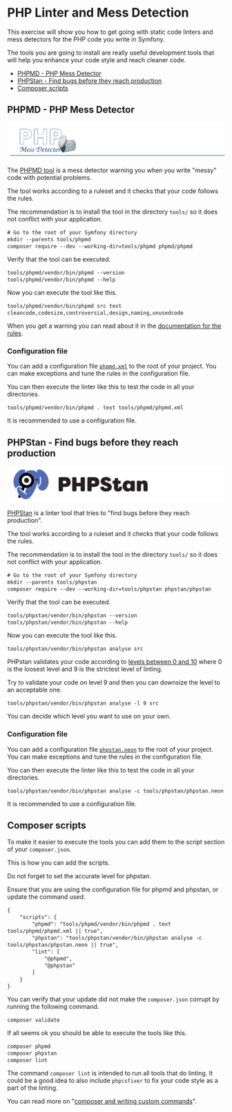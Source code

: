 <!--
---
author: mos
revision:
    "2024-04-09": "(C, mos) Changed where the config of the linters are stored."
    "2023-04-11": "(B, mos) Work through and updated."
    "2022-03-27": "(A, mos) First release."
---
-->
PHP Linter and Mess Detection
==========================

This exercise will show you how to get going with static code linters and mess detectors for the PHP code you write in Symfony.

The tools you are going to install are really useful development tools that will help you enhance your code style and reach cleaner code.

* [PHPMD - PHP Mess Detector](#PHPMD---PHP-Mess-Detector)
* [PHPStan - Find bugs before they reach production](#PHPStan---Find-bugs-before-they-reach-production)
* [Composer scripts](#Composer-scripts)



PHPMD - PHP Mess Detector
--------------------------

![phpmd logo](.img/phpmd.png)

The [PHPMD tool](https://phpmd.org/) is a mess detector warning you when you write "messy" code with potential problems.

The tool works according to a ruleset and it checks that your code follows the rules.  

The recommendation is to install the tool in the directory `tools/` so it does not conflict with your application.

```
# Go to the root of your Symfony directory
mkdir --parents tools/phpmd
composer require --dev --working-dir=tools/phpmd phpmd/phpmd
```

Verify that the tool can be executed.

```
tools/phpmd/vendor/bin/phpmd --version
tools/phpmd/vendor/bin/phpmd --help
```

Now you can execute the tool like this.

```
tools/phpmd/vendor/bin/phpmd src text cleancode,codesize,controversial,design,naming,unusedcode
```

When you get a warning you can read about it in the [documentation for the rules](https://phpmd.org/rules/index.html).



### Configuration file

You can add a configuration file [`phpmd.xml`](phpmd.xml) to the root of your project. You can make exceptions and tune the rules in the configuration file.

You can then execute the linter like this to test the code in all your directories.

```
tools/phpmd/vendor/bin/phpmd . text tools/phpmd/phpmd.xml
```

It is recommended to use a configuration file.



PHPStan - Find bugs before they reach production
--------------------------

![phpstan logo](.img/phpstan.png)

[PHPStan](https://phpstan.org/) is a linter tool that tries to "find bugs before they reach production".

The tool works according to a ruleset and it checks that your code follows the rules.  

The recommendation is to install the tool in the directory `tools/` so it does not conflict with your application.

```
# Go to the root of your Symfony directory
mkdir --parents tools/phpstan
composer require --dev --working-dir=tools/phpstan phpstan/phpstan
```

Verify that the tool can be executed.

```
tools/phpstan/vendor/bin/phpstan --version
tools/phpstan/vendor/bin/phpstan --help
```

Now you can execute the tool like this.

```
tools/phpstan/vendor/bin/phpstan analyse src
```

PHPstan validates your code according to [levels between 0 and 10](https://phpstan.org/user-guide/rule-levels) where 0 is the loosest level and 9 is the strictest level of linting.

Try to validate your code on level 9 and then you can downsize the level to an acceptable one.

```
tools/phpstan/vendor/bin/phpstan analyse -l 9 src
```

You can decide which level you want to use on your own.



### Configuration file

You can add a configuration file [`phpstan.neon`](phpstan.neon) to the root of your project. You can make exceptions and tune the rules in the configuration file.

You can then execute the linter like this to test the code in all your directories.

```
tools/phpstan/vendor/bin/phpstan analyse -c tools/phpstan/phpstan.neon
```

It is recommended to use a configuration file.


<!--
PHP Copy/Paste Detector (PHPCPD)
--------------------------

[The tool phpcpd](https://github.com/sebastianbergmann/phpcpd) is a "copy and paste detector" for PHP. It analyses the code to find duplicated code which might be a hint of bad coding practice.

The recommendation is to install the tool in the directory `tools/` so it does not conflict with your application.

```
# Go to the root of your Symfony directory
mkdir --parents tools/phpcpd
composer require --working-dir=tools/phpcpd sebastian/phpcpd
```

Verify that the tool can be executed.

```
tools/phpcpd/vendor/bin/phpcpd --version
tools/phpcpd/vendor/bin/phpcpd --help
```

Now you can execute the tool like this.

```
tools/phpcpd/vendor/bin/phpcpd src
```
-->



Composer scripts
--------------------------

To make it easier to execute the tools you can add them to the script section of your `composer.json`.

This is how you can add the scripts.

Do not forget to set the accurate level for phpstan.

Ensure that you are using the configuration file for phpmd and phpstan, or update the command used.

<!--
        "phpcpd": "tools/phpcpd/vendor/bin/phpcpd src || true",
-->

```
{
    "scripts": {
        "phpmd": "tools/phpmd/vendor/bin/phpmd . text tools/phpmd/phpmd.xml || true",
        "phpstan": "tools/phpstan/vendor/bin/phpstan analyse -c tools/phpstan/phpstan.neon || true",
        "lint": [
            "@phpmd",
            "@phpstan"
        ]
    }
}
```

You can verify that your update did not make the `composer.json` corrupt by running the following command.

```
composer validate
```

If all seems ok you should be able to execute the tools like this.

```
composer phpmd
composer phpstan
composer lint
```

The command `composer lint` is intended to run all tools that do linting. It could be a good idea to also include `phpcsfixer` to fix your code style as a part of the linting.

You can read more on "[composer and writing custom commands](https://getcomposer.org/doc/articles/scripts.md#writing-custom-commands)".
